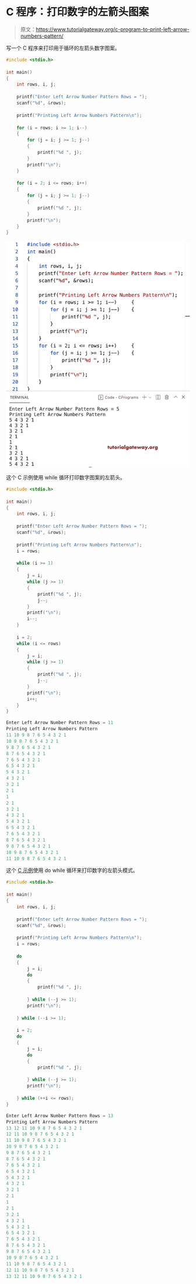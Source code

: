 # C 程序：打印数字的左箭头图案

> 原文：<https://www.tutorialgateway.org/c-program-to-print-left-arrow-numbers-pattern/>

写一个 C 程序来打印用于循环的左箭头数字图案。

```c
#include <stdio.h>

int main()
{
	int rows, i, j;

	printf("Enter Left Arrow Number Pattern Rows = ");
	scanf("%d", &rows);

	printf("Printing Left Arrow Numbers Pattern\n");

	for (i = rows; i >= 1; i--)
	{
		for (j = i; j >= 1; j--)
		{
			printf("%d ", j);
		}
		printf("\n");
	}

	for (i = 2; i <= rows; i++)
	{
		for (j = i; j >= 1; j--)
		{
			printf("%d ", j);
		}
		printf("\n");
	}
}
```

![C Program to Print Left Arrow Numbers Pattern](img/6ef13787ab19147f2b9a0e3b2ef1e7df.png)

这个 C 示例使用 while 循环打印数字图案的左箭头。

```c
#include <stdio.h>

int main()
{
	int rows, i, j;

	printf("Enter Left Arrow Number Pattern Rows = ");
	scanf("%d", &rows);

	printf("Printing Left Arrow Numbers Pattern\n");
	i = rows;

	while (i >= 1)
	{
		j = i;
		while (j >= 1)
		{
			printf("%d ", j);
			j--;
		}
		printf("\n");
		i--;
	}

	i = 2;
	while (i <= rows)
	{
		j = i;
		while (j >= 1)
		{
			printf("%d ", j);
			j--;
		}
		printf("\n");
		i++;
	}
}
```

```c
Enter Left Arrow Number Pattern Rows = 11
Printing Left Arrow Numbers Pattern
11 10 9 8 7 6 5 4 3 2 1 
10 9 8 7 6 5 4 3 2 1 
9 8 7 6 5 4 3 2 1 
8 7 6 5 4 3 2 1 
7 6 5 4 3 2 1 
6 5 4 3 2 1 
5 4 3 2 1 
4 3 2 1 
3 2 1 
2 1 
1 
2 1 
3 2 1 
4 3 2 1 
5 4 3 2 1 
6 5 4 3 2 1 
7 6 5 4 3 2 1 
8 7 6 5 4 3 2 1 
9 8 7 6 5 4 3 2 1 
10 9 8 7 6 5 4 3 2 1 
11 10 9 8 7 6 5 4 3 2 1 
```

这个 [C 示例](https://www.tutorialgateway.org/c-programming-examples/)使用 do while 循环来打印数字的左箭头模式。

```c
#include <stdio.h>

int main()
{
	int rows, i, j;

	printf("Enter Left Arrow Number Pattern Rows = ");
	scanf("%d", &rows);

	printf("Printing Left Arrow Numbers Pattern\n");
	i = rows;

	do
	{
		j = i;
		do
		{
			printf("%d ", j);

		} while (--j >= 1);
		printf("\n");

	} while (--i >= 1);

	i = 2;
	do
	{
		j = i;
		do
		{
			printf("%d ", j);

		} while (--j >= 1);
		printf("\n");

	} while (++i <= rows);
}
```

```c
Enter Left Arrow Number Pattern Rows = 13
Printing Left Arrow Numbers Pattern
13 12 11 10 9 8 7 6 5 4 3 2 1 
12 11 10 9 8 7 6 5 4 3 2 1 
11 10 9 8 7 6 5 4 3 2 1 
10 9 8 7 6 5 4 3 2 1 
9 8 7 6 5 4 3 2 1 
8 7 6 5 4 3 2 1 
7 6 5 4 3 2 1 
6 5 4 3 2 1 
5 4 3 2 1 
4 3 2 1 
3 2 1 
2 1 
1 
2 1 
3 2 1 
4 3 2 1 
5 4 3 2 1 
6 5 4 3 2 1 
7 6 5 4 3 2 1 
8 7 6 5 4 3 2 1 
9 8 7 6 5 4 3 2 1 
10 9 8 7 6 5 4 3 2 1 
11 10 9 8 7 6 5 4 3 2 1 
12 11 10 9 8 7 6 5 4 3 2 1 
13 12 11 10 9 8 7 6 5 4 3 2 1 
```